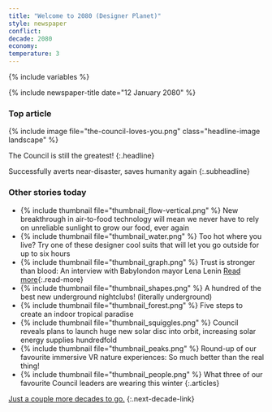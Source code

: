 ```yaml
---
title: "Welcome to 2080 (Designer Planet)"
style: newspaper
conflict: 
decade: 2080
economy: 
temperature: 3
---
```


{% include variables %}

{% include newspaper-title date="12 January 2080" %}

### Top article

{% include image file="the-council-loves-you.png" class="headline-image landscape" %}

The Council is still the greatest! 
{:.headline}

Successfully averts near-disaster, saves humanity again
{:.subheadline}

### Other stories today

- {% include thumbnail file="thumbnail_flow-vertical.png" %} New breakthrough in air-to-food technology will mean we never have to rely on unreliable sunlight to grow our food, ever again
- {% include thumbnail file="thumbnail_water.png" %} Too hot where you live? Try one of these designer cool suits that will let you go outside for up to six hours
- {% include thumbnail file="thumbnail_graph.png" %} Trust is stronger than blood: An interview with Babylondon mayor Lena Lenin [Read more](story_lena-lenin.html){:.read-more}
- {% include thumbnail file="thumbnail_shapes.png" %} A hundred of the best new underground nightclubs! (literally underground)
- {% include thumbnail file="thumbnail_forest.png" %} Five steps to create an indoor tropical paradise
- {% include thumbnail file="thumbnail_squiggles.png" %} Council reveals plans to launch huge new solar disc into orbit, increasing solar energy supplies hundredfold
- {% include thumbnail file="thumbnail_peaks.png" %} Round-up of our favourite immersive VR nature experiences: So much better than the real thing!
- {% include thumbnail file="thumbnail_people.png" %} What three of our favourite Council leaders are wearing this winter
{:.articles}

[Just a couple more decades to go.](chapter_climate-domes.html)
{:.next-decade-link}

